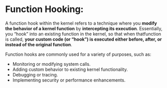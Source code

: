 # Function Hooking:

A function hook within the kernel refers to a technique where you **modify the behavior of a kernel function** 
by **intercepting its execution**. Essentially, you “hook” into an existing function in the kernel, so that when 
thatfunction is called, **your custom code (or “hook”) is executed either before, after, or instead of 
the original function**.

Function hooks are commonly used for a variety of purposes, such as:
- Monitoring or modifying system calls.
- Adding custom behavior to existing kernel functionality.
- Debugging or tracing.
- Implementing security or performance enhancements.

